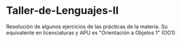# Taller-de-Lenguajes-II 
Resolución de algunos ejercicios de las prácticas de la materia. Su equivalente en licenciaturas y APU es "Orientación a Objetos 1" (OO1)
